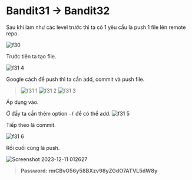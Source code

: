 # Bandit31 -> Bandit32

Sau khi làm như các level trước thì ta có 1 yêu cầu là push 1 file lên remote repo.

![f30](https://github.com/hoangdat251004/write_up/assets/110254118/69152325-5ec4-4b3d-9391-db494e738afe)

Trước tiên ta tạo file.

![f31 4](https://github.com/hoangdat251004/write_up/assets/110254118/aaaa8973-11ac-42fc-8f7b-1bf6477e5e80)

Google cách để push thì ta cần add, commit và push file.

>![f31 1](https://github.com/hoangdat251004/write_up/assets/110254118/c6e54ffb-f28c-4032-9ce3-934e3c1728b7)
>![f31 2](https://github.com/hoangdat251004/write_up/assets/110254118/c8cf507d-9279-4a40-b58b-02d4254204b4)
>![f31 3](https://github.com/hoangdat251004/write_up/assets/110254118/82ba0067-7491-4e1b-bcd7-87395e7adf25)

Áp dụng vào.

Ở đấy ta cần thêm option `-f` để có thể add.
![f31 5](https://github.com/hoangdat251004/write_up/assets/110254118/b786674a-29bb-40a2-988c-a5869d20ddcd)

Tiếp theo là commit.

![f31 6](https://github.com/hoangdat251004/write_up/assets/110254118/9e0c24af-8736-40db-a7ba-bc033ee44c00)

Rồi cuối cùng là push.

![Screenshot 2023-12-11 012627](https://github.com/hoangdat251004/write_up/assets/110254118/75fb3340-2228-4db9-a200-f6ac2ecb88c3)

>**Password: rmCBvG56y58BXzv98yZGdO7ATVL5dW8y**

